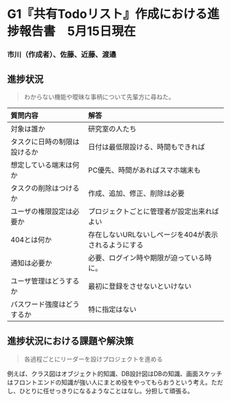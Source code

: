 # G1『共有Todoリスト』作成における進捗報告書　5月15日現在

### 市川（作成者）、佐藤、近藤、渡邉

## 進捗状況

> わからない機能や曖昧な事柄について先輩方に尋ねた。

|質問内容|解答|
|:-------------|:----------------------------|
|対象は誰か|研究室の人たち|
|タスクに日時の制限は設けるか|日付は最低限設ける、時間もできれば|
|想定している端末は何か|PC優先、時間があればスマホ端末も|
|タスクの削除はつけるか|作成、追加、修正、削除は必要|
|ユーザの権限設定は必要か|プロジェクトごとに管理者が設定出来ればよい|
|404とは何か|存在しないURLないしページを404が表示されるようにする|
|通知は必要か|必要、ログイン時や期限が迫っている時に。|
|ユーザ管理はどうするか|最初に登録をさせないといけない|
|パスワード強度はどうするか|特に指定はない|

## 進捗状況における課題や解決策
> 各過程ごとにリーダーを設けプロジェクトを進める

例えば、クラス図はオブジェクト的知識、DB設計図はDBの知識、画面スケッチはフロントエンドの知識が強い人にまとめ役をやってもらおうという考え。ただし、ひとりに任せっきりになるようなことはなし。分担して頑張る。
